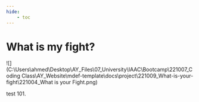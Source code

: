 ```yaml
---
hide:
    - toc
---
```


# What is my fight?

![](C:\Users\ahmed\Desktop\AY_Files\07_University\IAAC\Bootcamp\221007_Coding Class\AY_Website\mdef-template\docs\project\221009_What-is-your-fight\221004_What is your Fight.png)

test 101.
